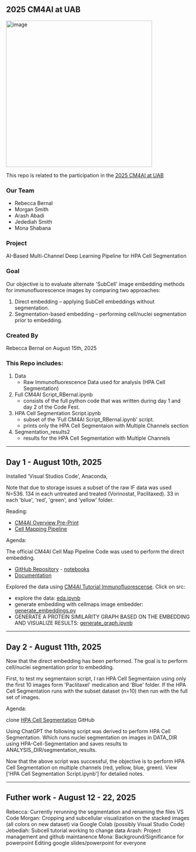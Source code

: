 2025 CM4AI at UAB
-----------------------------------------------------------------------------------------------

<img width="400" height="400" alt="image" src="https://github.com/user-attachments/assets/0f648033-7bb3-4f70-9d8f-9084a690e306" />

This repo is related to the participation in the [2025 CM4AI at UAB ](https://www.uab.edu/medicine/informatics/news-events/events/cm4ai-codefest-at-uab)

### Our Team
- Rebecca Bernal
- Morgan Smith
- Arash Abadi
- Jedediah Smith
- Mona Shabana

### Project
AI-Based Multi-Channel Deep Learning Pipeline for HPA Cell Segmentation

### Goal
Our objective is to evaluate alternate 'SubCell' image embedding methods for immunofluorescence images by comparing two approaches: 
1. Direct embedding – applying SubCell embeddings without segmentation.
2. Segmentation-based embedding – performing cell/nuclei segmentation prior to embedding.

### Created By
Rebecca Bernal on August 15th, 2025


### This Repo includes: 
1. Data
    - Raw Immunofluorescence Data used for analysis (HPA Cell Segmentation)
2. Full CM4AI Script_RBernal.ipynb
    - consists of the full python code that was written during day 1 and day 2 of the Code Fest.
3. HPA Cell Segmentation Script.ipynb
     - subset of the 'Full CM4AI Script_RBernal.ipynb' script.
     - prints only the HPA Cell Segmentaion with Multiple Channels section
4. Segmentation_results2
    - results for the HPA Cell Segmentation with Multiple Channels


-----------------------------------------------------------------------------------------------


Day 1 - August 10th, 2025
-----------------------------------------------------------------------------------------------
Installed 'Visual Studios Code', Anaconda,

Note that due to storage issues a subset of the raw IF data was used N=536. 134 in each untreated and treated (Vorinostat, Paclitaxed). 33 in each 'blue', 'red', 'green', and 'yellow' folder.

Reading:
- [CM4AI Overview Pre-Print](https://www.biorxiv.org/content/10.1101/2024.05.21.589311v1)
- [Cell Mapping Pipeline](https://academic.oup.com/bioinformatics/article/41/6/btaf205/8159056)

Agenda:

The official CM4AI Cell Map Pipeline Code was used to perform the direct embedding.
- [GitHub Repository](https://github.com/idekerlab/cellmaps_pipeline)
        - [notebooks](https://github.com/idekerlab/cellmaps_pipeline/blob/main/notebooks/step-by-step-guide-run-cellmaps-pipeline.ipynb)
- [Documentation](https://cellmaps-pipeline.readthedocs.io/en/latest/)

Explored the data using [CM4AI Tutorial Immunofluorescense](https://github.com/CM4AI/cm4ai-tutorial-immunofluorescence/tree/main). Click on src:

- explore the data: [eda.ipynb](https://github.com/CM4AI/cm4ai-tutorial-immunofluorescence/blob/main/src/eda.ipynb)
- generate embedding with cellmaps image embedder: [generate_embeddings.py](https://github.com/CM4AI/cm4ai-tutorial-immunofluorescence/blob/main/src/generate_embeddings.py)
- GENERATE A PROTEIN SIMILARITY GRAPH BASED ON THE EMBEDDING AND VISUALIZE RESULTS: [generate_graph.ipynb](https://github.com/CM4AI/cm4ai-tutorial-immunofluorescence/blob/main/src/generate_graph.ipynb)
  

-----------------------------------------------------------------------------------------------


Day 2 - August 11th, 2025
-----------------------------------------------------------------------------------------------
Now that the direct embedding has been performed. The goal is to perform cell/nuclei segmentation prior to embedding.

First, to test my segmentaion script, I ran HPA Cell Segmentaion using only the first 10 images form 'Paclitaxel' medication and 'Blue' folder. If the HPA Cell Segmentation runs with the subset dataset (n=10) then run with the full set of images. 

Agenda: 

clone [HPA Cell Segmentation](https://github.com/CellProfiling/HPA-Cell-Segmentation.git) GitHub

Using ChatGPT the following script was derived to perform HPA Cell Segmentation. Which runs nuclei segmentation on images in DATA_DIR using HPA-Cell-Segmentation and saves results to ANALYSIS_DIR/segmentation_results.

Now that the above script was successful, the objective is to perform HPA Cell Segmentation on multiple channels (red, yellow, blue, green). View ['HPA Cell Segmentation Script.ipynb'] for detailed notes.


-----------------------------------------------------------------------------------------------


Futher work - August 12 - 22, 2025
-----------------------------------------------------------------------------------------------
Rebecca: Currently rerunning the segmentation and renaming the files VS Code
Morgan: Cropping and subcellular visualization on the stacked images (all colors on new dataset) via Google Colab (possibly Visual Studio Code)
Jebediah: Subcell tutorial working to change data
Arash: Project management and github maintanence
Mona: Background/Significance for powerpoint
Editing google slides/powerpoint for everyone













